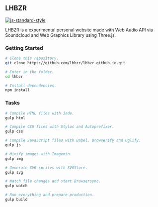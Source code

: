 ## LHBZR
[![js-standard-style](https://img.shields.io/badge/code%20style-standard-brightgreen.svg)](http://standardjs.com/)

LHBZR is a experimental personal website made with Web Audio API via Soundcloud and Web Graphics Library using Three.js.

### Getting Started
```sh
# Clone this repository.
git clone https://github.com/lhbzr/lhbzr.github.io.git

# Enter in the folder.
cd lhbzr

# Install dependencies.
npm install
```

### Tasks
```sh
# Compile HTML files with Jade.
gulp html

# Compile CSS files with Stylus and Autoprefixer.
gulp css

# Compile JavaScript files with Babel, Browserify and Uglify.
gulp js

# Minify images with Imagemin.
gulp img

# Generate SVG sprites with SVGStore.
gulp svg

# Watch file changes and start Browsersync.
gulp watch

# Run everything and prepare production.
gulp build
```
